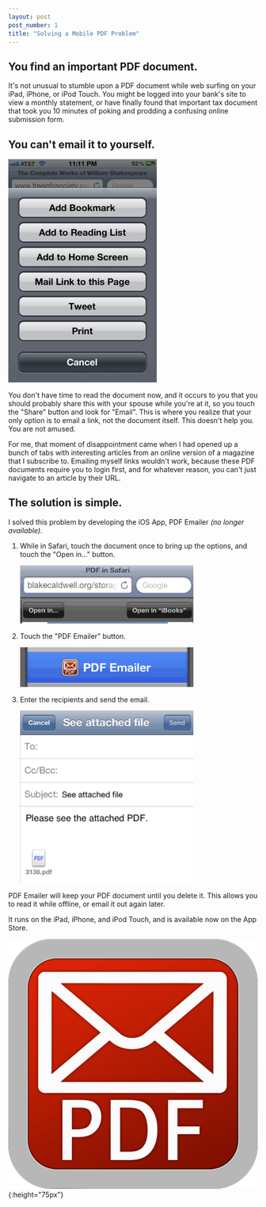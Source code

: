 ```yaml
---
layout: post
post_number: 1
title: "Solving a Mobile PDF Problem"
---
```


## You find an important PDF document.

It's not unusual to stumble upon a PDF document while web surfing on your iPad, iPhone, or iPod Touch. You might be logged into your bank's site to view a monthly statement, or have finally found that important tax document that took you 10 minutes of poking and prodding a confusing online submission form.

## You can't email it to yourself.

![share actions](/assets/posts/1/share-actions.png)

You don't have time to read the document now, and it occurs to you that you should probably share this with your spouse while you're at it, so you touch the "Share" button and look for "Email". This is where you realize that your only option is to email a link, not the document itself. This doesn't help you. You are not amused.

For me, that moment of disappointment came when I had opened up a bunch of tabs with interesting articles from an online version of a magazine that I subscribe to. Emailing myself links wouldn't work, because these PDF documents require you to login first, and for whatever reason, you can't just navigate to an article by their URL.

## The solution is simple.

I solved this problem by developing the iOS App, PDF Emailer _(no longer available)_. 

1. While in Safari, touch the document once to bring up the options, and touch the "Open in..." button. 

    ![open in screenshot](/assets/posts/1/open-in.png)

2. Touch the "PDF Emailer" button. 

    ![open-in-pdf-emailer](/assets/posts/1/open-in-pdf-emailer.png)

3. Enter the recipients and send the email. 

    ![email-form](/assets/posts/1/email-form.png)

PDF Emailer will keep your PDF document until you delete it. This allows you to read it while offline, or email it out again later. 

It runs on the iPad, iPhone, and iPod Touch, and is available now on the App Store.

![PDF Emailer logo](/assets/posts/1/pdf-emailer-logo.png){:height="75px"}
